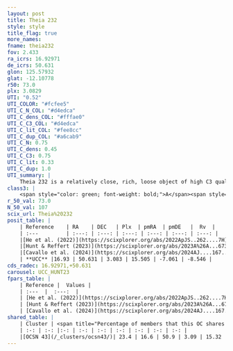 ```yaml
---
layout: post
title: Theia 232
style: style
title_flag: true
more_names: 
fname: theia232
fov: 2.433
ra_icrs: 16.92971
de_icrs: 50.631
glon: 125.57932
glat: -12.10778
r50: 73.0
plx: 3.0829
UTI: "0.52"
UTI_COLOR: "#fcfee5"
UTI_C_N_COL: "#d4edca"
UTI_C_dens_COL: "#fffae0"
UTI_C_C3_COL: "#d4edca"
UTI_C_lit_COL: "#fee8cc"
UTI_C_dup_COL: "#a6cab9"
UTI_C_N: 0.75
UTI_C_dens: 0.45
UTI_C_C3: 0.75
UTI_C_lit: 0.33
UTI_C_dup: 1.0
UTI_summary: |
    Theia 232 is a relatively close, rich, loose object of high C3 quality. It was recently reported in the literature. This object shares a small percentage of members with a later reported entry.
class3: |
    <span style="color: green; font-weight: bold;">A</span><span style="color: #FFC300; font-weight: bold;">B</span>
r_50_val: 73.0
N_50_val: 107
scix_url: Theia%20232
posit_table: |
    | Reference    | RA    | DEC   | Plx  | pmRA  | pmDE   |  Rv  |
    | :---         | :---: | :---: | :---: | :---: | :---: | :---: |
    |[He et al. (2022)](https://scixplorer.org/abs/2022ApJS..262....7H) | 17.692 | 50.719 | 3.11 | 15.435 | -7.238 | -- |
    |[Hunt & Reffert (2023)](https://scixplorer.org/abs/2023A%26A...673A.114H) | 16.861 | 50.351 | 3.066 | 15.355 | -7.108 | -12.393 |
    |[Cavallo et al. (2024)](https://scixplorer.org/abs/2024AJ....167...12C) | 17.522 | 51.016 | 3.08 | -- | -- | -- |
    | **UCC** |16.93 | 50.631 | 3.083 | 15.505 | -7.061 | -8.546 | 
cds_radec: 16.92971,+50.631
carousel: UCC_HUNT23
fpars_table: |
    | Reference |  Values |
    | :---  |  :---:  |
    | [He et al. (2022)](https://scixplorer.org/abs/2022ApJS..262....7H) | `A0=0.4, logAge=7.6` |
    | [Hunt & Reffert (2023)](https://scixplorer.org/abs/2023A%26A...673A.114H) | `AV50=0.189, diffAV50=0.669, MOD50=7.506, logAge50=7.649` |
    | [Cavallo et al. (2024)](https://scixplorer.org/abs/2024AJ....167...12C) | `AV50=0.7, dMod50=7.65, logAge50=7.2, [Fe/H]50=-0.03` |
shared_table: |
    | Cluster | <span title="Percentage of members that this OC shares with the ones listed">%</span>   | RA   | DEC   | Plx   | pmRA  | pmDE  | Rv | UTI |
    | :-: | :-: |:-: | :-: | :-: | :-: | :-: | :-: | :-: |
    |[OCSN 43](/_clusters/ocsn43/)| 23.4 | 16.6 | 50.9 | 3.09 | 15.32 | -7.02 | -9.78 |0.0 |
---
```

